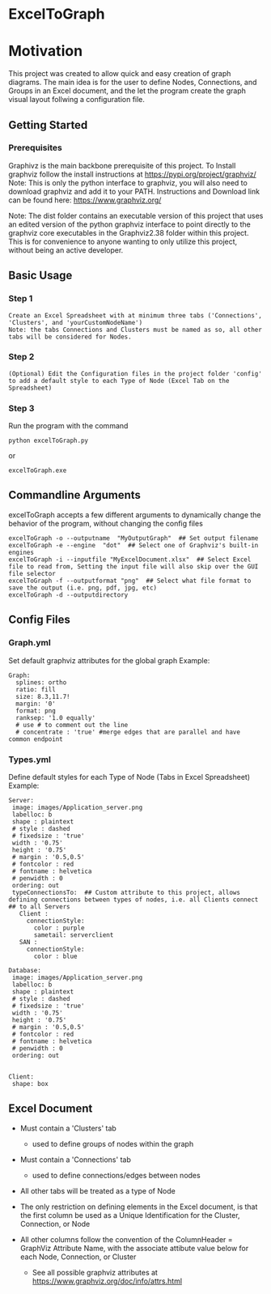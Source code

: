 # ExcelToGraph

# Motivation
This project was created to allow quick and easy creation of graph diagrams.  The main idea is for the user to define Nodes, Connections, and Groups in an Excel document, and the let the program create the graph visual layout follwing a configuration file.

## Getting Started
### Prerequisites
Graphivz is the main backbone prerequisite of this project. To Install graphviz follow the install instructions at https://pypi.org/project/graphviz/
Note: This is only the python interface to graphviz, you will also need to download graphviz and add it to your PATH.  Instructions and Download link can be found here: https://www.graphviz.org/

Note: The dist folder contains an executable version of this project that uses an edited version of the python graphviz interface to point directly to the graphviz core executables in the Graphviz2.38 folder within this project.  This is for convenience to anyone wanting to only utilize this project, without being an active developer.

## Basic Usage
### Step  1
```
Create an Excel Spreadsheet with at minimum three tabs ('Connections', 'Clusters', and 'yourCustomNodeName')
Note: the tabs Connections and Clusters must be named as so, all other tabs will be considered for Nodes.
```

### Step 2
```
(Optional) Edit the Configuration files in the project folder 'config' to add a default style to each Type of Node (Excel Tab on the Spreadsheet)
```

### Step 3
Run the program with the command
```
python excelToGraph.py
```
or
```
excelToGraph.exe
```


## Commandline Arguments
excelToGraph accepts a few different arguments to dynamically change the behavior of the program, without changing the config files 
```
excelToGraph -o --outputname  "MyOutputGraph"  ## Set output filename
excelToGraph -e --engine  "dot"  ## Select one of Graphviz's built-in engines
excelToGraph -i --inputfile "MyExcelDocument.xlsx"  ## Select Excel file to read from, Setting the input file will also skip over the GUI file selector
excelToGraph -f --outputformat "png"  ## Select what file format to save the output (i.e. png, pdf, jpg, etc)
excelToGraph -d --outputdirectory
```

## Config Files
### Graph.yml
Set default graphviz attributes for the global graph
Example:
```
Graph:
  splines: ortho
  ratio: fill
  size: 8.3,11.7!
  margin: '0' 
  format: png
  ranksep: '1.0 equally'
  # use # to comment out the line
  # concentrate : 'true' #merge edges that are parallel and have common endpoint
 ```
 
 ### Types.yml
 Define default styles for each Type of Node (Tabs in Excel Spreadsheet)
 Example:
 ```
 Server:
  image: images/Application_server.png
  labelloc: b
  shape : plaintext
  # style : dashed
  # fixedsize : 'true'
  width : '0.75'
  height : '0.75' 
  # margin : '0.5,0.5'
  # fontcolor : red
  # fontname : helvetica
  # penwidth : 0
  ordering: out
  typeConnectionsTo:  ## Custom attribute to this project, allows defining connections between types of nodes, i.e. all Clients connect                       ## to all Servers 
    Client :
      connectionStyle:
        color : purple
        sametail: serverclient
    SAN :
      connectionStyle:
        color : blue

Database:
  image: images/Application_server.png
  labelloc: b
  shape : plaintext
  # style : dashed
  # fixedsize : 'true'
  width : '0.75'
  height : '0.75' 
  # margin : '0.5,0.5'
  # fontcolor : red
  # fontname : helvetica
  # penwidth : 0
  ordering: out
      

Client:
  shape: box
```

## Excel Document
* Must contain a 'Clusters' tab 
  * used to define groups of nodes within the graph
* Must contain a 'Connections' tab
  * used to define connections/edges between nodes
* All other tabs will be treated as a type of Node

* The only restriction on defining elements in the Excel document, is that the first column be used as a Unique Identification for the Cluster, Connection, or Node
* All other columns follow the convention of the ColumnHeader = GraphViz Attribute Name, with the associate attibute value below for each Node, Connection, or Cluster
  * See all possible graphviz attributes at https://www.graphviz.org/doc/info/attrs.html






